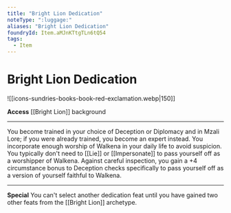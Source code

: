 ```yaml
---
title: "Bright Lion Dedication"
noteType: ":luggage:"
aliases: "Bright Lion Dedication"
foundryId: Item.aMJnKTtgTLn6tQ54
tags:
  - Item
---
```


# Bright Lion Dedication
![[icons-sundries-books-book-red-exclamation.webp|150]]

**Access** [[Bright Lion]] background

* * *

You become trained in your choice of Deception or Diplomacy and in Mzali Lore; if you were already trained, you become an expert instead. You incorporate enough worship of Walkena in your daily life to avoid suspicion. You typically don't need to [[Lie]] or [[Impersonate]] to pass yourself off as a worshipper of Walkena. Against careful inspection, you gain a +4 circumstance bonus to Deception checks specifically to pass yourself off as a version of yourself faithful to Walkena.

* * *

**Special** You can't select another dedication feat until you have gained two other feats from the [[Bright Lion]] archetype.
